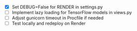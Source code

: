 - [x] Set DEBUG=False for RENDER in settings.py
- [ ] Implement lazy loading for TensorFlow models in views.py
- [ ] Adjust gunicorn timeout in Procfile if needed
- [ ] Test locally and redeploy on Render
